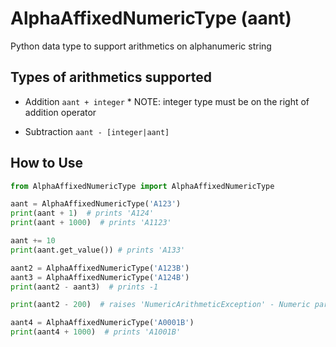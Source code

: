 # AlphaAffixedNumericType (aant)
Python data type to support arithmetics on alphanumeric string

## Types of arithmetics supported
- Addition
    `aant + integer`
    \* NOTE: integer type must be on the right of addition operator

- Subtraction
    `aant - [integer|aant]`

## How to Use

```python
from AlphaAffixedNumericType import AlphaAffixedNumericType

aant = AlphaAffixedNumericType('A123')
print(aant + 1)  # prints 'A124' 
print(aant + 1000)  # prints 'A1123' 

aant += 10
print(aant.get_value()) # prints 'A133'

aant2 = AlphaAffixedNumericType('A123B')
aant3 = AlphaAffixedNumericType('A124B')
print(aant2 - aant3)  # prints -1 

print(aant2 - 200)  # raises 'NumericArithmeticException' - Numeric part of aant2 (123) is less than 200

aant4 = AlphaAffixedNumericType('A0001B')
print(aant4 + 1000)  # prints 'A1001B' 

```